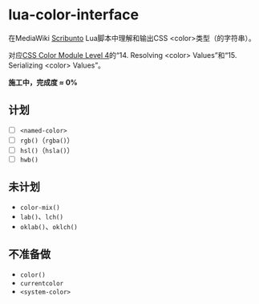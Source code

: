 # lua-color-interface

在MediaWiki [Scribunto](https://www.mediawiki.org/wiki/Extension:Scribunto) Lua脚本中理解和输出CSS &lt;color&gt;类型（的字符串）。

对应[CSS Color Module Level 4](https://drafts.csswg.org/css-color/)的“14\. Resolving &lt;color&gt; Values”和“15\. Serializing &lt;color&gt; Values”。

**施工中，完成度 ≈ 0%**

## 计划

- [ ] `<named-color>`
- [ ] `rgb()`（`rgba()`）
- [ ] `hsl()`（`hsla()`）
- [ ] `hwb()`

## 未计划

- `color-mix()`
- `lab()`、`lch()`
- `oklab()`、`oklch()`

## 不准备做

- `color()`
- `currentcolor`
- `<system-color>`
